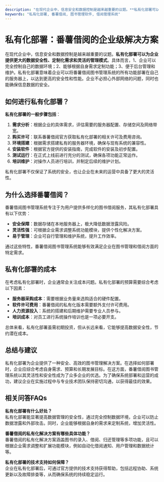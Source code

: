 ```yaml
---
description: "在现代企业中，信息安全和数据控制是越来越重要的议题。**私有化部署可以为企业提供更大的数据安全性、定制化需求和灵活的管理模式**。具体而言，1、企业可以完全控制自己的数据环境；2、能够根据自身需求定制功能；3、便于后台管理和维护。私有化部署意味着企业可以将番薯借阅图书管理系统的所有功能部署在自己的服务器上，以达到更高的安全性和性能。企业不必担心外部网络的问题，同时也能确保信息数据的安全。"
keywords: "私有化部署, 番薯借阅, 图书管理软件, 借阅管理系统"
---
```

# 私有化部署：番薯借阅的企业级解决方案

在现代企业中，信息安全和数据控制是越来越重要的议题。**私有化部署可以为企业提供更大的数据安全性、定制化需求和灵活的管理模式**。具体而言，1、企业可以完全控制自己的数据环境；2、能够根据自身需求定制功能；3、便于后台管理和维护。私有化部署意味着企业可以将番薯借阅图书管理系统的所有功能部署在自己的服务器上，以达到更高的安全性和性能。企业不必担心外部网络的问题，同时也能确保信息数据的安全。

## 如何进行私有化部署？

**私有化部署的一般步骤包括**：

1. **需求分析**：根据企业的具体需求，评估需要的服务器配置、存储空间及网络带宽。
2. **购买许可**：联系番薯借阅官方获取私有化部署的相关许可及费用咨询。
3. **环境搭建**：根据需求搭建私有的服务器环境，确保与现有系统的兼容性。
4. **安装软件**：根据官方提供的安装指南，完成软件的安装及初步配置。
5. **测试运行**：在正式上线前进行充分的测试，确保各项功能正常运作。
6. **培训维护**：对操作人员进行培训，并制定后续的维护计划。

私有化部署不仅保证了系统的安全，也让企业在未来的运营中具备了更大的灵活性。

## 为什么选择番薯借阅？

番薯借阅图书管理系统专注于为用户提供多样化的图书借阅服务，其私有化部署具有以下优势：

- **安全保障**：数据存储在本地服务器上，极大降低数据泄露风险。
- **灵活性强**：可根据企业需求调整系统功能模块，提供个性化解决方案。
- **易于管理**：企业可自行管理和维护系统，提升工作效率。
  
通过这些特性，番薯借阅图书管理系统能够有效满足企业在图书管理和借阅方面的特定需求。

## 私有化部署的成本

在考虑私有化部署时，企业通常会关注成本问题。私有化部署的预算需要综合考虑以下因素：

- **服务器采购成本**：需要根据业务量来选购适合的硬件配置。
- **软件许可费用**：番薯借阅的私有化版本需要额外支付许可费用。
- **人力资源投入**：系统的搭建和后期维护需要专业人员参与。
- **培训成本**：对员工进行系统操作培训也是一项必要开支。

总体来看，私有化部署虽需初期投资，但从长远来看，它能够提高数据安全性，节约潜在成本。

## 总结与建议

私有化部署为企业提供了一种安全、高效的图书管理解决方案。在选择如何部署时，企业应综合考虑自身需求、预算和长期发展目标。在这方面，番薯借阅图书管理系统以其灵活性和安全性成为了众多企业的优选。为了确保系统部署和运营的成功，建议企业在实施过程中与专业技术团队保持密切沟通，以获得最佳的效果。

## 相关问答FAQs

**私有化部署有什么好处？**  
私有化部署能显著提高数据管理的安全性，通过完全控制数据环境，企业可以防止数据泄露和外部攻击。同时，企业能够根据自身的需求来定制系统，增加灵活性。

**番薯借阅的私有化解决方案有哪些具体功能？**  
番薯借阅的私有化解决方案涵盖图书的录入、借阅、归还管理等多项功能，且可以根据企业需求调整和扩展功能模块，例如自动化借阅通知、用户管理和数据统计等。

**私有化部署的技术支持如何保障？**  
企业在私有化部署后，可通过官方提供的技术支持获得帮助，包括远程协助、系统更新以及故障排查等，从而确保系统的持续稳定运行。
